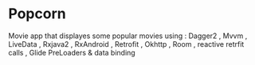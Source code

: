 # Popcorn
Movie app that displayes some popular movies using : Dagger2 , Mvvm , LiveData , Rxjava2 , RxAndroid , Retrofit , Okhttp , Room , reactive retrfit calls , Glide PreLoaders & data binding
